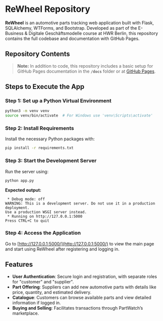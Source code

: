 # ReWheel Repository

**ReWheel** is an automotive parts tracking web application built with Flask, SQLAlchemy, WTForms, and Bootstrap. Developed as part of the E-Business & Digitale Geschäftsmodelle course at HWR Berlin, this repository contains the full codebase and documentation with GitHub Pages.

## Repository Contents

> **Note:** 
In addition to code, this repository includes a basic setup for GitHub Pages documentation in the **`/docs`** folder or at [GitHub Pages](https://timluh98.github.io/FS-Webapp/).

## Steps to Execute the App

### Step 1: Set up a Python Virtual Environment

```bash
python3 -m venv venv
source venv/bin/activate  # For Windows use 'venv\Scripts\activate'
```

### Step 2: Install Requirements

Install the necessary Python packages with:

```bash
pip install -r requirements.txt
```

### Step 3: Start the Development Server

Run the server using:

```bash
python app.py
```

**Expected output:**

```plaintext
 * Debug mode: off
WARNING: This is a development server. Do not use it in a production deployment.
Use a production WSGI server instead.
 * Running on http://127.0.0.1:5000
Press CTRL+C to quit
```

### Step 4: Access the Application

Go to [http://127.0.0.1:5000/](http://127.0.0.1:5000/) to view the main page and start using ReWheel after registering and logging in.

## Features

- **User Authentication**: Secure login and registration, with separate roles for "customer" and "supplier".
- **Part Offering**: Suppliers can add new automotive parts with details like price, quantity, and estimated delivery.
- **Catalogue**: Customers can browse available parts and view detailed information if logged in.
- **Buying and Selling**: Facilitates transactions through PartWatch’s marketplace.
